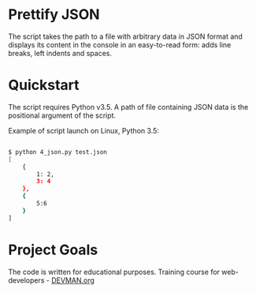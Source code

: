 # Prettify JSON

The script takes the path to a file with arbitrary data in JSON format and displays its content in the console in an easy-to-read form: adds line breaks, left indents and spaces.

# Quickstart

The script requires Python v3.5. A path of file containing JSON data is the positional argument of the script.

Example of script launch on Linux, Python 3.5:

```bash

$ python 4_json.py test.json
[
    {
        1: 2,
        3: 4
    },
    {
        5:6
    }
]

```

# Project Goals

The code is written for educational purposes. Training course for web-developers - [DEVMAN.org](https://devman.org)
